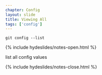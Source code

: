 ```yaml
---
chapter: Config
layout: slide
title: Viewing All
tags: ['config']
---
```


	git config --list

{% include hydeslides/notes-open.html %}

list all config values

{% include hydeslides/notes-close.html %}